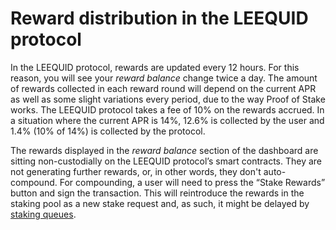 # Reward distribution in the LEEQUID protocol

In the LEEQUID protocol, rewards are updated every 12 hours. For this reason, you will see your _reward balance_ change twice a day. The amount of rewards collected in each reward round will depend on the current APR as well as some slight variations every period, due to the way Proof of Stake works. The LEEQUID protocol takes a fee of 10% on the rewards accrued. In a situation where the current APR is 14%, 12.6% is collected by the user and 1.4% (10% of 14%) is collected by the protocol.

The rewards displayed in the _reward balance_ section of the dashboard are sitting non-custodially on the LEEQUID protocol’s smart contracts. They are not generating further rewards, or, in other words, they don't auto-compound. For compounding, a user will need to press the “Stake Rewards” button and sign the transaction. This will reintroduce the rewards in the staking pool as a new stake request and, as such, it might be delayed by [staking queues](../staking/potential-wait-times-while-staking.md).
